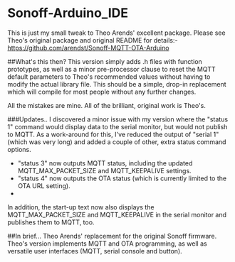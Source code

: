 # Sonoff-Arduino_IDE
This is just my small tweak to Theo Arends' excellent package.
Please see Theo's original package and original README for details:-
https://github.com/arendst/Sonoff-MQTT-OTA-Arduino

##What's this then?
This version simply adds .h files with function prototypes, as well as a minor pre-processor clause to reset the MQTT default parameters to Theo's recommended values without having to modify the actual library file.  This should be a simple, drop-in replacement which will compile for most people without any further changes.

All the mistakes are mine.  All of the brilliant, original work is Theo's.

###Updates..
I discovered a minor issue with my version where the "status 1" command would display data to the serial monitor, but would not publish to MQTT.  As a work-around for this, I've reduced the output of "serial 1" (which was very long) and added a couple of other, extra status command options.
- "status 3" now outputs MQTT status, including the updated MQTT_MAX_PACKET_SIZE and MQTT_KEEPALIVE settings.
- "status 4" now outputs the OTA status (which is currently limited to the OTA URL setting).
- 
In addition, the start-up text now also displays the MQTT_MAX_PACKET_SIZE and MQTT_KEEPALIVE in the serial monitor and publishes them to MQTT, too.

##In brief...
Theo Arends' replacement for the original Sonoff firmware.  Theo's version implements MQTT and OTA programming, as well as  versatile user interfaces (MQTT, serial console and button).

